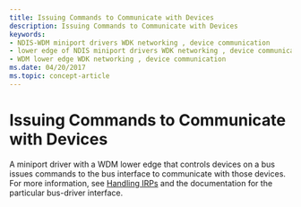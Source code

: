 ```yaml
---
title: Issuing Commands to Communicate with Devices
description: Issuing Commands to Communicate with Devices
keywords:
- NDIS-WDM miniport drivers WDK networking , device communication
- lower edge of NDIS miniport drivers WDK networking , device communication
- WDM lower edge WDK networking , device communication
ms.date: 04/20/2017
ms.topic: concept-article
---
```


# Issuing Commands to Communicate with Devices





A miniport driver with a WDM lower edge that controls devices on a bus issues commands to the bus interface to communicate with those devices. For more information, see [Handling IRPs](../kernel/handling-irps.md) and the documentation for the particular bus-driver interface.

 

